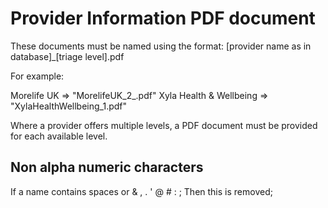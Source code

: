 ﻿# Provider Information PDF document

These documents must be named using the format:
[provider name as in database]_[triage level].pdf

For example:

Morelife UK => "MorelifeUK_2_.pdf"
Xyla Health & Wellbeing => "XylaHealthWellbeing_1.pdf"

Where a provider offers multiple levels, a PDF document must be provided for each available level.

## Non alpha numeric characters

If a name contains spaces or & , . ' @ # : ;  Then this is removed;
